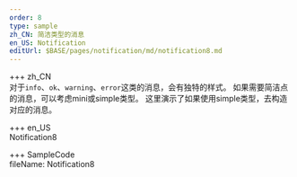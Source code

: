 ```yaml
--- 
order: 8
type: sample
zh_CN: 简洁类型的消息
en_US: Notification
editUrl: $BASE/pages/notification/md/notification8.md
---
```


+++ zh_CN  
对于<Code>info</Code>、<Code>ok</Code>、<Code>warning</Code>、<Code>error</Code>这类的消息，会有独特的样式。
如果需要简洁点的消息，可以考虑mini或simple类型。 这里演示了如果使用simple类型，去构造对应的消息。
    
    
+++ en_US  
Notification8

+++ SampleCode  
fileName: Notification8
